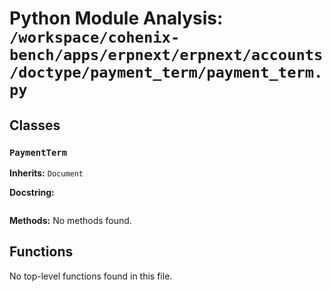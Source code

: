 # Python Module Analysis: `/workspace/cohenix-bench/apps/erpnext/erpnext/accounts/doctype/payment_term/payment_term.py`

## Classes

### `PaymentTerm`
**Inherits:** `Document`


**Docstring:**
```

```

**Methods:**
No methods found.




## Functions

No top-level functions found in this file.
